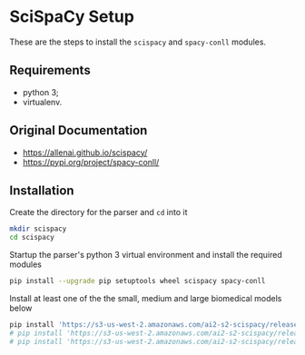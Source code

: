 # SciSpaCy Setup
These are the steps to install the `scispacy` and `spacy-conll` modules.

## Requirements
*   python 3;
*   virtualenv.

## Original Documentation
*   https://allenai.github.io/scispacy/
*   https://pypi.org/project/spacy-conll/

## Installation
Create the directory for the parser and `cd` into it

```zsh
mkdir scispacy
cd scispacy
```

Startup the parser's python 3 virtual environment and install the required modules

```zsh
pip install --upgrade pip setuptools wheel scispacy spacy-conll
```

Install at least one of the the small, medium and large biomedical models below

```zsh
pip install 'https://s3-us-west-2.amazonaws.com/ai2-s2-scispacy/releases/v0.2.5/en_core_sci_sm-0.2.5.tar.gz'
# pip install 'https://s3-us-west-2.amazonaws.com/ai2-s2-scispacy/releases/v0.2.5/en_core_sci_md-0.2.5.tar.gz'
# pip install 'https://s3-us-west-2.amazonaws.com/ai2-s2-scispacy/releases/v0.2.5/en_core_sci_lg-0.2.5.tar.gz'
```
